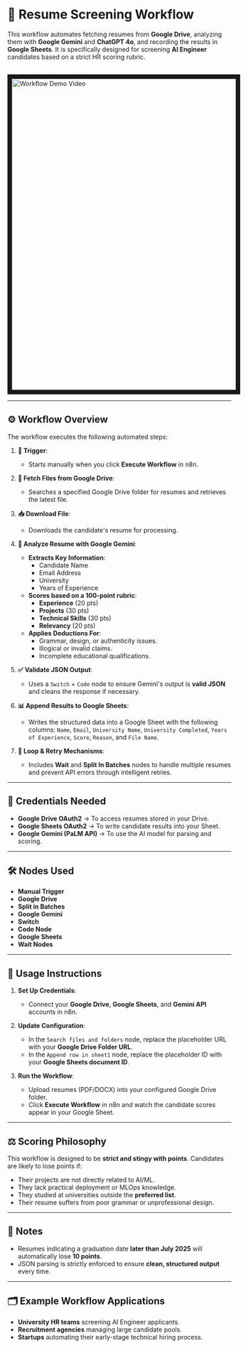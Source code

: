 # 📄 Resume Screening Workflow 

This workflow automates fetching resumes from **Google Drive**, analyzing them with **Google Gemini** and **ChatGPT 4o**, and recording the results in **Google Sheets**. It is specifically designed for screening **AI Engineer** candidates based on a strict HR scoring rubric.

<br>

<a href="https://www.youtube.com/watch?v=1QE4AMowVls" target="_blank">
<img src="https://i.ytimg.com/vi/1QE4AMowVls/maxresdefault.jpg" alt="Workflow Demo Video" width="700" border="10" />
</a>

-----

## ⚙️ Workflow Overview

The workflow executes the following automated steps:

1. **🚀 Trigger**:
   - Starts manually when you click **Execute Workflow** in n8n.

2. **📂 Fetch Files from Google Drive**:
   - Searches a specified Google Drive folder for resumes and retrieves the latest file.

3. **📥 Download File**:
   - Downloads the candidate's resume for processing.

4. **🧠 Analyze Resume with Google Gemini**:
   - **Extracts Key Information**:
     - Candidate Name
     - Email Address
     - University
     - Years of Experience
   - **Scores based on a 100-point rubric**:
     - **Experience** (20 pts)
     - **Projects** (30 pts)
     - **Technical Skills** (30 pts)
     - **Relevancy** (20 pts)
   - **Applies Deductions For**:
     - Grammar, design, or authenticity issues.
     - Illogical or invalid claims.
     - Incomplete educational qualifications.

5. **✅ Validate JSON Output**:
   - Uses a `Switch` + `Code` node to ensure Gemini's output is **valid JSON** and cleans the response if necessary.

6. **📊 Append Results to Google Sheets**:
   - Writes the structured data into a Google Sheet with the following columns: `Name`, `Email`, `University Name`, `University Completed`, `Years of Experience`, `Score`, `Reason`, and `File Name`.

7. **🔄 Loop & Retry Mechanisms**:
   - Includes **Wait** and **Split In Batches** nodes to handle multiple resumes and prevent API errors through intelligent retries.

-----

## 🔑 Credentials Needed

- **Google Drive OAuth2** → To access resumes stored in your Drive.
- **Google Sheets OAuth2** → To write candidate results into your Sheet.
- **Google Gemini (PaLM API)** → To use the AI model for parsing and scoring.

-----

## 🛠️ Nodes Used

- **Manual Trigger**
- **Google Drive**
- **Split in Batches**
- **Google Gemini**
- **Switch**
- **Code Node**
- **Google Sheets**
- **Wait Nodes**

-----

## 🚀 Usage Instructions

1. **Set Up Credentials**:
   - Connect your **Google Drive**, **Google Sheets**, and **Gemini API** accounts in n8n.

2. **Update Configuration**:
   - In the `Search files and folders` node, replace the placeholder URL with your **Google Drive Folder URL**.
   - In the `Append row in sheet1` node, replace the placeholder ID with your **Google Sheets document ID**.

3. **Run the Workflow**:
   - Upload resumes (PDF/DOCX) into your configured Google Drive folder.
   - Click **Execute Workflow** in n8n and watch the candidate scores appear in your Google Sheet.

-----

## ⚖️ Scoring Philosophy

This workflow is designed to be **strict and stingy with points**. Candidates are likely to lose points if:

- Their projects are not directly related to AI/ML.
- They lack practical deployment or MLOps knowledge.
- They studied at universities outside the **preferred list**.
- Their resume suffers from poor grammar or unprofessional design.

-----

## 📌 Notes

- Resumes indicating a graduation date **later than July 2025** will automatically lose **10 points**.
- JSON parsing is strictly enforced to ensure **clean, structured output** every time.

-----

## 🗂️ Example Workflow Applications

- **University HR teams** screening AI Engineer applicants.
- **Recruitment agencies** managing large candidate pools.
- **Startups** automating their early-stage technical hiring process.

